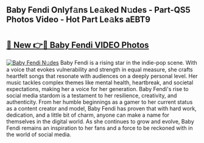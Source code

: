 ## Baby Fendi Onlyf𝚊ns Le𝚊ked N𝚞des - Part-QS5 Photos Video - Hot Part Le𝚊ks aEBT9

# <h2><a href="http://ac4130.deff.icu/?id=Baby+Fendi">🔗 New 👉🔴 Baby Fendi VIDEO Photos</a></h2>

[![Baby Fendi N𝚞des](https://i.imgur.com/rIISA9y.gif)](http://ac4130.deff.icu/?id=Baby+Fendi)
Baby Fendi is a rising star in the indie-pop scene. With a voice that evokes vulnerability and strength in equal measure, she crafts heartfelt songs that resonate with audiences on a deeply personal level. Her music tackles complex themes like mental health, heartbreak, and societal expectations, making her a voice for her generation. Baby Fendi's rise to social media stardom is a testament to her resilience, creativity, and authenticity. From her humble beginnings as a gamer to her current status as a content creator and model, Baby Fendi has proven that with hard work, dedication, and a little bit of charm, anyone can make a name for themselves in the digital world. As she continues to grow and evolve, Baby Fendi remains an inspiration to her fans and a force to be reckoned with in the world of social media.
